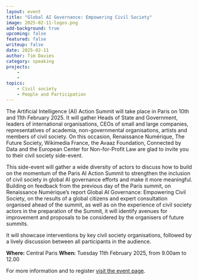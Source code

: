```yaml
---
layout: event
title: "Global AI Governance: Empowering Civil Society"
image: 2025-02-11-logos.png
add-background: true
upcoming: false
featured: false
writeup: false
date: 2025-02-11
author: Tim Davies
category: speaking
projects:
    - 
    - 
topics:
    - Civil society
    - People and Participation
---
```


The Artificial Intelligence (AI) Action Summit will take place in Paris on 10th and 11th February 2025. It will gather Heads of State and Government, leaders of international organisations, CEOs of small and large companies, representatives of academia, non-governmental organisations, artists and members of civil society. On this occasion, Renaissance Numérique, The Future Society, Wikimedia France, the Avaaz Foundation, Connected by Data and the European Center for Non-for-Profit Law are glad to invite you to their civil society side-event.

<!--more-->

This side-event will gather a wide diversity of actors to discuss how to build on the momentum of the Paris AI Action Summit to strengthen the inclusion of civil society in global AI governance efforts and make it more meaningful. Building on feedback from the previous day of the Paris summit, on Renaissance Numérique’s report Global AI Governance: Empowering Civil Society, on the results of a global citizens and expert consultation organised ahead of the summit, as well as on the experience of civil society actors in the preparation of the Summit, it will identify avenues for improvement and proposals to be considered by the organisers of future summits.

It will showcase interventions by key civil society organisations, followed by a lively discussion between all participants in the audience.

**Where:** Central Paris
**When:** Tuesday 11th February 2025, from 9.00am to 12.00

For more information and to register [visit the event page](https://www.renaissancenumerique.org/en/events/global-ai-governance-empowering-civil-society/).
